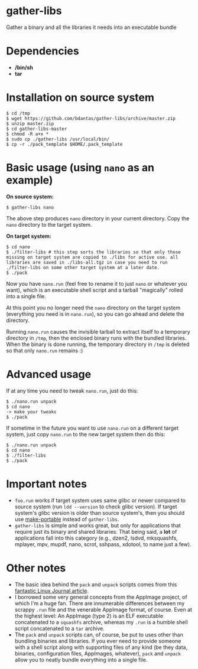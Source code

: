 # gather-libs
Gather a binary and all the libraries it needs into an executable bundle

# Dependencies
- **/bin/sh**
- **tar**

# Installation on source system
```
$ cd /tmp
$ wget https://github.com/bdantas/gather-libs/archive/master.zip
$ unzip master.zip
$ cd gather-libs-master
$ chmod -R a+x *
$ sudo cp ./gather-libs /usr/local/bin/
$ cp -r ./pack_template $HOME/.pack_template
```

# Basic usage (using `nano` as an example)
**On source system:**
```
$ gather-libs nano
```
The above step produces `nano` directory in your current directory. Copy the `nano` directory to the target system.

**On target system:**
```
$ cd nano
$ ./filter-libs # this step sorts the libraries so that only those missing on target system are copied to ./libs for active use. all libraries are saved in ./libs-all.tgz in case you need to run ./filter-libs on some other target system at a later date.
$ ./pack
```

Now you have `nano.run` (feel free to rename it to just `nano` or whatever you want), which is an executable shell script and a tarball "magically" rolled into a single file.

At this point you no longer need the `nano` directory on the target system (everything you need is in `nano.run`), so you can go ahead and delete the directory.

Running `nano.run` causes the invisible tarball to extract itself to a temporary directory in `/tmp`, then the enclosed binary runs with the bundled libraries. When the binary is done running, the temporary directory in `/tmp` is deleted so that only `nano.run` remains :)

# Advanced usage
If at any time you need to tweak `nano.run`, just do this:
```
$ ./nano.run unpack
$ cd nano
-> make your tweaks
$ ./pack
```

If sometime in the future you want to use `nano.run` on a different target system, just copy `nano.run` to the new target system then do this:
```
$ ./nano.run unpack
$ cd nano
$ ./filter-libs
$ ./pack
```

# Important notes
- `foo.run` works if target system uses same glibc or newer compared to source system (run `ldd --version` to check glibc version). If target system's glibc version is older than source system's, then you should use [make-portable](https://github.com/bdantas/make-portable) instead of `gather-libs`.
- `gather-libs` is simple and works great, but only for applications that require just its binary and shared libraries. That being said, a **lot** of applications fall into this category (e.g., dzen2, lsdvd, mksquashfs, mplayer, mpv, mupdf, nano, scrot, sshpass, xdotool, to name just a few).

# Other notes
- The basic idea behind the `pack` and `unpack` scripts comes from this [fantastic Linux Journal article](https://www.linuxjournal.com/node/1005818).
- I borrowed some very general concepts from the AppImage project, of which I'm a huge fan. There are innumerable differences between my scrappy `.run` file and the venerable AppImage format, of course. Even at the highest level: An AppImage (type 2) is an ELF executable concatenated to a `squashfs` archive, whereas my `.run` is a humble shell script concatenated to a `tar` archive.
- The `pack` and `unpack` scripts can, of course, be put to uses other than bundling binaries and libraries. If you ever need to provide someone with a shell script along with supporting files of any kind (be they data, binaries, configuration files, AppImages, whatever), `pack` and `unpack` allow you to neatly bundle everything into a single file.
